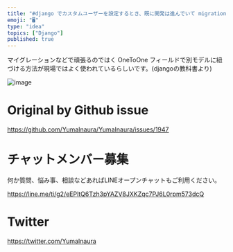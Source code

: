 ```yaml
---
title: "#django でカスタムユーザーを設定するとき、既に開発は進んでいて migration とか辛い時ってどうすれば良いの？"
emoji: "🖥"
type: "idea"
topics: ["Django"]
published: true
---
```


マイグレーションなどで頑張るのではく OneToOne フィールドで別モデルに紐づける方法が現場ではよく使われているらしいです。(djangoの教科書より)

![image](https://user-images.githubusercontent.com/13635059/58064405-e8b8bd00-7bbc-11e9-881b-9e7fe90c2a00.png)


# Original by Github issue

https://github.com/YumaInaura/YumaInaura/issues/1947








<!-- Update From Qiita API -->

# チャットメンバー募集


何か質問、悩み事、相談などあればLINEオープンチャットもご利用ください。

https://line.me/ti/g2/eEPltQ6Tzh3pYAZV8JXKZqc7PJ6L0rpm573dcQ





# Twitter


https://twitter.com/YumaInaura


<!-- Update From Qiita API -->


